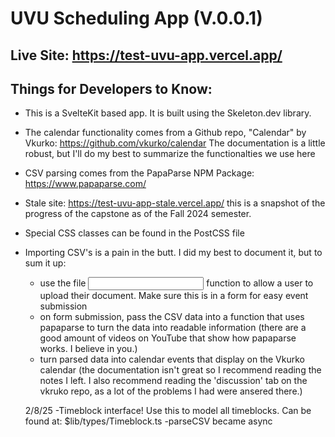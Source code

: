 
# UVU Scheduling App (V.0.0.1)


## Live Site: https://test-uvu-app.vercel.app/


## Things for Developers to Know:

- This is a SvelteKit based app. It is built using the Skeleton.dev library.
- The calendar functionality comes from a Github repo, "Calendar" by Vkurko: https://github.com/vkurko/calendar The documentation is a little robust, but I'll do my best to summarize the functionalties we use here
- CSV parsing comes from the PapaParse NPM Package: https://www.papaparse.com/
- Stale site: https://test-uvu-app-stale.vercel.app/ this is a snapshot of the progress of the capstone as of the Fall 2024 semester.
- Special CSS classes can be found in the PostCSS file
- Importing CSV's is a pain in the butt. I did my best to document it, but to sum it up: 
    - use the file <input> function to allow a user to upload their document. Make sure this is in a form for easy event submission
    -  on form submission, pass the CSV data into a function that uses papaparse to turn the data into readable information (there are a good amount of videos on YouTube that show how papaparse works. I believe in you.)
    - turn parsed data into calendar events that display on the Vkurko calendar (the documentation isn't great so I recommend reading the notes I left. I also recommend reading the 'discussion' tab on the vkruko repo, as a lot of the problems I had were ansered there.)

    2/8/25
    -Timeblock interface! Use this to model all timeblocks. Can be found at: $lib/types/Timeblock.ts
    -parseCSV became async